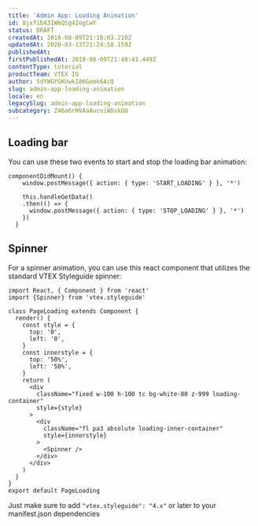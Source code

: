 ```yaml
---
title: 'Admin App: Loading Animation'
id: 8jxf1b43IW6QSg4IegCwY
status: DRAFT
createdAt: 2018-08-09T21:18:03.210Z
updatedAt: 2020-03-13T21:24:58.159Z
publishedAt: 
firstPublishedAt: 2018-08-09T21:48:41.449Z
contentType: tutorial
productTeam: VTEX IO
author: 5dYWGfGKUwkI86Gomk6AcQ
slug: admin-app-loading-animation
locale: en
legacySlug: admin-app-loading-animation
subcategory: Z46a6rHVAaAucoiW0skQQ
---
```


## Loading bar

You can use these two events to start and stop the loading bar animation:

```
componentDidMount() {
    window.postMessage({ action: { type: 'START_LOADING' } }, '*')

    this.handleGetData()
    .then(() => {
      window.postMessage({ action: { type: 'STOP_LOADING' } }, '*')
    })
  }
```

## Spinner

For a spinner animation, you can use this react component that utilizes the standard VTEX Styleguide spinner:

```
import React, { Component } from 'react'
import {Spinner} from 'vtex.styleguide'

class PageLoading extends Component {
  render() {
    const style = {
      top: '0',
      left: '0',
    }
    const innerstyle = {
      top: '50%',
      left: '50%',
    }
    return (
      <div
        className="fixed w-100 h-100 tc bg-white-80 z-999 loading-container"
        style={style}
      >
        <div
          className="fl pa3 absolute loading-inner-container"
          style={innerstyle}
        >
          <Spinner />
        </div>
      </div>
    )
  }
}
export default PageLoading
```

Just make sure to add `"vtex.styleguide": "4.x"` or later to your manifest.json dependencies
